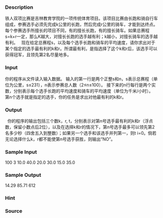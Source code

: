 
### Description
铁人双项比赛是吉林教育学院的一项传统体育项目。该项目比赛由长跑和骑自行车组成，参赛选手必须先完成k公里的长跑，然后完成r公里的骑车，才能到达终点。每个参赛选手所擅长的项目不同，有的擅长长跑，有的擅长骑车。如果总赛程s=k+r一定，那么K越大，对擅长长跑的选手越有利；k越小，对擅长骑车的选手越有利。
 
现在给定总赛程s，以及每个选手长跑和骑车的平均速度，请你求出对于某个指定的选手最有利的k和r。所谓最有利，是指选择了这个k和r后，该选手可以获得冠军，且领先第2名尽量地多。
### Input
你的程序从文件读入输入数据。
输入的第一行是两个正整s和n，s表示总赛程（单位为公里，s≤231），n表示参赛总人数（2≤n≤100）。
接下来的n行每行是两个实数，分别表示每个选手长跑的平均速度和骑车的平均速度（单位为千米/小时）。
第n个选手就是指定的选手，你的任务是求出对他最有利的k和r。
### Output
 
你的程序的输出包括三个数k，r, t，分别表示对第n号选手最有利的k和r（浮点数，保留小数点后2位），以及在选择k和r的情况下，第n号选手最多可以领先第2名多少秒（四舍五入到整数）；如果另一个选手和该选手并列第一，则t i=0。倘若无论选择什么k，r都不能使第n号选手获胜，则输出“NO”。
### Sample Input
100  3
10.0  40.0
20.0  30.0
15.0  35.0

### Sample Output
14.29  85.71  612
### Hint

### Source
